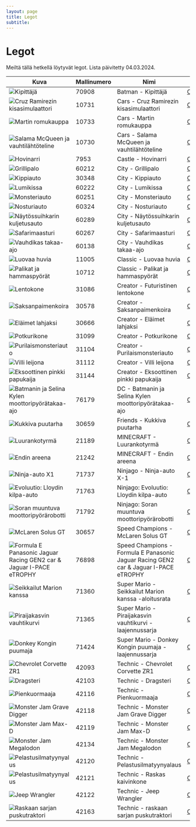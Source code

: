 ```yaml
---
layout: page
title: Legot
subtitle:
---
```


# Legot

Meiltä tällä hetkellä löytyvät legot.
Lista päivitetty 04.03.2024.

| Kuva                                                                                                                                                      | Mallinumero | Nimi                                                                                    | Ohje                                                                                                                                                                                                                                                                                                                                                                                                                                     |
|-----------------------------------------------------------------------------------------------------------------------------------------------------------|-------------|-----------------------------------------------------------------------------------------|------------------------------------------------------------------------------------------------------------------------------------------------------------------------------------------------------------------------------------------------------------------------------------------------------------------------------------------------------------------------------------------------------------------------------------------|
| <img style="max-width:200px;max-height:200px;" alt="Kipittäjä" src="../images/legot/70908.jpg">                                                           | 70908       | Batman - Kipittäjä                                                                      | <a style="margin-right: 12px;" href="../files/legot/70908.pdf">Ohje</a>                                                                                                                                                                                                                                                                                                                                                                  |
| <img style="max-width:200px;max-height:200px;" alt="Cruz Ramirezin kisasimulaattori" src="../images/legot/10731.jpg">                                     | 10731       | Cars - Cruz Ramirezin kisasimulaattori                                                  | <a style="margin-right: 12px;" href="../files/legot/10731.pdf">Ohje</a>                                                                                                                                                                                                                                                                                                                                                                  |
| <img style="max-width:200px;max-height:200px;" alt="Martin romukauppa" src="../images/legot/10733.jpg">                                                   | 10733       | Cars - Martin romukauppa                                                                | <a style="margin-right: 12px;" href="../files/legot/10733.pdf">Ohje</a>                                                                                                                                                                                                                                                                                                                                                                  |
| <img style="max-width:200px;max-height:200px;" alt="Salama McQueen ja vauhtilähtöteline" src="../images/legot/10730.jpg">                                 | 10730       | Cars - Salama McQueen ja vauhtilähtöteline                                              | <a style="margin-right: 12px;" href="../files/legot/10730.pdf">Ohje</a>                                                                                                                                                                                                                                                                                                                                                                  |
| <img style="max-width:200px;max-height:200px;" alt="Hovinarri" src="../images/legot/7953.jpg">                                                            | 7953        | Castle - Hovinarri                                                                      | <a style="margin-right: 12px;" href="../files/legot/7953.pdf">Ohje</a>                                                                                                                                                                                                                                                                                                                                                                   |
| <img style="max-width:200px;max-height:200px;" alt="Grillipalo" src="../images/legot/60212.jpg">                                                          | 60212       | City - Grillipalo                                                                       | <a style="margin-right: 12px;" href="../files/legot/60212.pdf">Ohje</a>                                                                                                                                                                                                                                                                                                                                                                  |
| <img style="max-width:200px;max-height:200px;" alt="Kippiauto" src="../images/legot/30348.jpg">                                                           | 30348       | City - Kippiauto                                                                        | <a style="margin-right: 12px;" href="../files/legot/30348.pdf">Ohje</a>                                                                                                                                                                                                                                                                                                                                                                  |
| <img style="max-width:200px;max-height:200px;" alt="Lumikissa" src="../images/legot/60222.jpg">                                                           | 60222       | City - Lumikissa                                                                        | <a style="margin-right: 12px;" href="../files/legot/60222.pdf">Ohje</a>                                                                                                                                                                                                                                                                                                                                                                  |
| <img style="max-width:200px;max-height:200px;" alt="Monsteriauto" src="../images/legot/60251.jpg">                                                        | 60251       | City - Monsteriauto                                                                     | <a style="margin-right: 12px;" href="../files/legot/60251.pdf">Ohje</a>                                                                                                                                                                                                                                                                                                                                                                  |
| <img style="max-width:200px;max-height:200px;" alt="Nosturiauto" src="../images/legot/60324.png">                                                         | 60324       | City - Nosturiauto                                                                      | <a style="margin-right: 12px;" href="../files/legot/60324.pdf">Ohje</a>                                                                                                                                                                                                                                                                                                                                                                  |
| <img style="max-width:200px;max-height:200px;" alt="Näytössuihkarin kuljetusauto" src="../images/legot/60289.jpg">                                        | 60289       | City - Näytössuihkarin kuljetusauto                                                     | <a style="margin-right: 11px;" href="../files/legot/60289_1.pdf">Ohje1</a><a href="../files/legot/60289_2.pdf">Ohje2</a>                                                                                                                                                                                                                                                                                                                 |
| <img style="max-width:200px;max-height:200px;" alt="Safarimaasturi" src="../images/legot/60267.jpg">                                                      | 60267       | City - Safarimaasturi                                                                   | <a style="margin-right: 12px;" href="../files/legot/60267.pdf">Ohje</a>                                                                                                                                                                                                                                                                                                                                                                  |
| <img style="max-width:200px;max-height:200px;" alt="Vauhdikas takaa-ajo" src="../images/legot/60138.jpg">                                                 | 60138       | City - Vauhdikas takaa-ajo                                                              | <a style="margin-right: 12px;" href="../files/legot/60138_1.pdf">Ohje1</a><a style="margin-right: 12px;" href="../files/legot/60138_2.pdf">Ohje2</a><a href="../files/legot/60138_3.pdf">Ohje3</a>                                                                                                                                                                                                                                       |
| <img style="max-width:200px;max-height:200px;" alt="Luovaa huvia" src="../images/legot/11005.jpg">                                                        | 11005       | Classic - Luovaa huvia                                                                  | <a style="margin-right: 12px;" href="../files/legot/11005_1.pdf">Ohje1</a><a href="../files/legot/11005_2.pdf">Ohje2</a>                                                                                                                                                                                                                                                                                                                 |
| <img style="max-width:200px;max-height:200px;" alt="Palikat ja hammaspyörät" src="../images/legot/10712.png">                                             | 10712       | Classic - Palikat ja hammaspyörät                                                       | <a style="margin-right: 12px;" href="../files/legot/10712_1.pdf">Ohje1</a><a style="margin-right: 12px;" href="../files/legot/10712_2.pdf">Ohje2</a><a style="margin-right: 12px;" href="../files/legot/10712_3.pdf">Ohje3</a><a style="margin-right: 12px;" href="../files/legot/10712_4.pdf">Ohje4</a><a style="margin-right: 12px;" href="../files/legot/10712_5.pdf">Ohje5</a><a href="../files/legot/10712_6.pdf">Ohje6</a>         |
| <img style="max-width:200px;max-height:200px;" alt="Lentokone" src="../images/legot/31086.jpg">                                                           | 31086       | Creator - Futuristinen lentokone                                                        | <a style="margin-right: 12px;" href="../files/legot/31086_1.pdf">Ohje1</a><a style="margin-right: 12px;" href="../files/legot/31086_2.pdf">Ohje2</a><a href="../files/legot/31086_3.pdf">Ohje3</a>                                                                                                                                                                                                                                       |
| <img style="max-width:200px;max-height:200px;" alt="Saksanpaimenkoira" src="../images/legot/30578.jpg">                                                   | 30578       | Creator - Saksanpaimenkoira                                                             | <a style="margin-right: 12px;" href="../files/legot/30578_1.pdf">Ohje1</a><a style="margin-right: 12px;" href="../files/legot/30578_2.pdf">Ohje2</a><a href="../files/legot/30578_3.pdf">Ohje3</a>                                                                                                                                                                                                                                       |
| <img style="max-width:200px;max-height:200px;" alt="Eläimet lahjaksi" src="../images/legot/30666.png">                                                    | 30666       | Creator - Eläimet lahjaksi                                                              | <a style="margin-right: 12px;" href="../files/legot/30666_1.pdf">Ohje1</a><a style="margin-right: 12px;" href="../files/legot/30666_2.pdf">Ohje2</a><a href="../files/legot/30666_3.pdf">Ohje3</a>                                                                                                                                                                                                                                       |
| <img style="max-width:200px;max-height:200px;" alt="Potkurikone" src="../images/legot/31099.jpg">                                                         | 31099       | Creator - Potkurikone                                                                   | <a style="margin-right: 12px;" href="../files/legot/31099_1.pdf">Ohje1</a><a style="margin-right: 12px;" href="../files/legot/31099_2.pdf">Ohje2</a><a href="../files/legot/31099_3.pdf">Ohje3</a>                                                                                                                                                                                                                                       |
| <img style="max-width:200px;max-height:200px;" alt="Purilaismonsteriauto" src="../images/legot/31104.jpg">                                                | 31104       | Creator - Purilaismonsteriauto                                                          | <a style="margin-right: 12px;" href="../files/legot/31104.pdf">Ohje</a>                                                                                                                                                                                                                                                                                                                                                                  |
| <img style="max-width:200px;max-height:200px;" alt="Villi leijona" src="../images/legot/31112.jpg">                                                       | 31112       | Creator - Villi leijona                                                                 | <a style="margin-right: 12px;" href="../files/legot/31112_1.pdf">Ohje1</a><a style="margin-right: 12px;" href="../files/legot/31112_2.pdf">Ohje2</a><a href="../files/legot/31112_3.pdf">Ohje3</a>                                                                                                                                                                                                                                       |
| <img style="max-width:200px;max-height:200px;" alt="Eksoottinen pinkki papukaija" src="../images/legot/31144.png">                                        | 31144       | Creator - Eksoottinen pinkki papukaija                                                  | <a style="margin-right: 12px;" href="../files/legot/31144_1.pdf">Ohje1</a><a style="margin-right: 12px;" href="../files/legot/31144_2.pdf">Ohje2</a><a href="../files/legot/31144_3.pdf">Ohje3</a>                                                                                                                                                                                                                                       |
| <img style="max-width:200px;max-height:200px;" alt="Batmanin ja Selina Kylen moottoripyörätakaa-ajo" src="../images/legot/76179.png">                     | 76179       | DC - Batmanin ja Selina Kylen moottoripyörätakaa-ajo                                    | <a style="margin-right: 12px;" href="../files/legot/76179_1.pdf">Ohje1</a><a href="../files/legot/76179_2.pdf">Ohje2</a>                                                                                                                                                                                                                                                                                                                 |
| <img style="max-width:200px;max-height:200px;" alt="Kukkiva puutarha" src="../images/legot/30659.png">                                                    | 30659       | Friends - Kukkiva puutarha                                                              | <a style="margin-right: 12px;" href="../files/legot/30659.pdf">Ohje</a>                                                                                                                                                                                                                                                                                                                                                                  |
| <img style="max-width:200px;max-height:200px;" alt="Luurankotyrmä" src="../images/legot/21189.png">                                                       | 21189       | MINECRAFT - Luurankotyrmä                                                               | <a style="margin-right: 12px;" href="../files/legot/21189.pdf">Ohje</a>                                                                                                                                                                                                                                                                                                                                                                  |
| <img style="max-width:200px;max-height:200px;" alt="Endin areena" src="../images/legot/21242.png">                                                        | 21242       | MINECRAFT - Endin areena                                                                | <a style="margin-right: 12px;" href="../files/legot/21242.pdf">Ohje</a>                                                                                                                                                                                                                                                                                                                                                                  |
| <img style="max-width:200px;max-height:200px;" alt="Ninja-auto X1" src="../images/legot/71737.jpg">                                                       | 71737       | Ninjago - Ninja-auto X-1                                                                | <a style="margin-right: 12px;" href="../files/legot/71737.pdf">Ohje</a>                                                                                                                                                                                                                                                                                                                                                                  |
| <img style="max-width:200px;max-height:200px;" alt="Evoluutio: Lloydin kilpa-auto" src="../images/legot/71763.png">                                       | 71763       | Ninjago: Evoluutio: Lloydin kilpa-auto                                                  | <a style="margin-right: 12px;" href="../files/legot/71763.pdf">Ohje</a>                                                                                                                                                                                                                                                                                                                                                                  |
| <img style="max-width:200px;max-height:200px;" alt="Soran muuntuva moottoripyörärobotti" src="../images/legot/71792.png">                                 | 71792       | Ninjago: Soran muuntuva moottoripyörärobotti                                            | <a style="margin-right: 12px;" href="../files/legot/71792.pdf">Ohje</a>                                                                                                                                                                                                                                                                                                                                                                  |
| <img style="max-width:200px;max-height:200px;" alt="McLaren Solus GT" src="../images/legot/30657.png">                                                    | 30657       | Speed Champions - McLaren Solus GT                                                      | <a style="margin-right: 12px;" href="../files/legot/30657.pdf">Ohje</a>                                                                                                                                                                                                                                                                                                                                                                  |
| <img style="max-width:200px;max-height:200px;" alt="Formula E Panasonic Jaguar Racing GEN2 car & Jaguar I-PACE eTROPHY" src="../images/legot/76898.jpg">  | 76898       | Speed Champions - Formula E Panasonic Jaguar Racing GEN2 car & Jaguar I-PACE eTROPHY    | <a style="margin-right: 12px;" href="../files/legot/76898_1.pdf">Ohje1</a><a href="../files/legot/76898_2.pdf">Ohje2</a>                                                                                                                                                                                                                                                                                                                 |
| <img style="max-width:200px;max-height:200px;" alt="Seikkailut Marion kanssa" src="../images/legot/71360.jpg">                                            | 71360       | Super Mario - Seikkailut Marion kanssa -aloitusrata                                     | <a style="margin-right: 12px;" href="../files/legot/71360_1.pdf">Ohje1</a><a href="../files/legot/71360_2.pdf">Ohje2</a>                                                                                                                                                                                                                                                                                                                 |
| <img style="max-width:200px;max-height:200px;" alt="Piraijakasvin vauhtikurvi" src="../images/legot/71365.jpg">                                           | 71365       | Super Mario - Piraijakasvin vauhtikurvi -laajennussarja                                 | <a style="margin-right: 12px;" href="../files/legot/71365.pdf">Ohje</a>                                                                                                                                                                                                                                                                                                                                                                  |
| <img style="max-width:200px;max-height:200px;" alt="Donkey Kongin puumaja" src="../images/legot/71424.png">                                               | 71424       | Super Mario - Donkey Kongin puumaja -laajennussarja                                     | <a style="margin-right: 12px;" href="../files/legot/71424.pdf">Ohje</a>                                                                                                                                                                                                                                                                                                                                                                  |
| <img style="max-width:200px;max-height:200px;" alt="Chevrolet Corvette ZR1" src="../images/legot/42093.jpg">                                              | 42093       | Technic - Chevrolet Corvette ZR1                                                        | <a style="margin-right: 12px;" href="../files/legot/42093_1.pdf">Ohje1</a><a style="margin-right: 12px;" href="../files/legot/42093_2.pdf">Ohje2</a><a href="../files/legot/42093_3.pdf">Ohje3</a>                                                                                                                                                                                                                                       |
| <img style="max-width:200px;max-height:200px;" alt="Dragsteri" src="../images/legot/42103.jpg">                                                           | 42103       | Technic - Dragsteri                                                                     | <a style="margin-right: 12px;" href="../files/legot/42103_1.pdf">Ohje1</a><a href="../files/legot/42103_2.pdf">Ohje2</a>                                                                                                                                                                                                                                                                                                                 |
| <img style="max-width:200px;max-height:200px;" alt="Pienkuormaaja" src="../images/legot/42116.jpg">                                                       | 42116       | Technic - Pienkuormaaja                                                                 | <a style="margin-right: 12px;" href="../files/legot/42116_1.pdf">Ohje1</a><a href="../files/legot/42116_2.pdf">Ohje2</a>                                                                                                                                                                                                                                                                                                                 |
| <img style="max-width:200px;max-height:200px;" alt="Monster Jam Grave Digger" src="../images/legot/42118.jpg">                                            | 42118       | Technic - Monster Jam Grave Digger                                                      | <a style="margin-right: 12px;" href="../files/legot/42118_1.pdf">Ohje1</a><a href="../files/legot/42118_2.pdf">Ohje2</a>                                                                                                                                                                                                                                                                                                                 |
| <img style="max-width:200px;max-height:200px;" alt="Monster Jam Max-D" src="../images/legot/42119.jpg">                                                   | 42119       | Technic - Monster Jam Max-D                                                             | <a style="margin-right: 12px;" href="../files/legot/42119_1.pdf">Ohje1</a><a href="../files/legot/42119_2.pdf">Ohje2</a>                                                                                                                                                                                                                                                                                                                 |
| <img style="max-width:200px;max-height:200px;" alt="Monster Jam Megalodon" src="../images/legot/42134.png">                                               | 42134       | Technic - Monster Jam Megalodon                                                         | <a style="margin-right: 12px;" href="../files/legot/42134_1.pdf">Ohje1</a><a href="../files/legot/42134_2.pdf">Ohje2</a>                                                                                                                                                                                                                                                                                                                 |
| <img style="max-width:200px;max-height:200px;" alt="Pelastusilmatyynyalus" src="../images/legot/42120.jpg">                                               | 42120       | Technic - Pelastusilmatyynyalaus                                                        | <a style="margin-right: 12px;" href="../files/legot/42120_1.pdf">Ohje1</a><a href="../files/legot/42120_2.pdf">Ohje2</a>                                                                                                                                                                                                                                                                                                                 |
| <img style="max-width:200px;max-height:200px;" alt="Pelastusilmatyynyalus" src="../images/legot/42121.jpg">                                               | 42121       | Technic - Raskas kaivinkone                                                             | <a style="margin-right: 12px;" href="../files/legot/42121_1.pdf">Ohje1</a><a href="../files/legot/42121_2.pdf">Ohje2</a>                                                                                                                                                                                                                                                                                                                 |
| <img style="max-width:200px;max-height:200px;" alt="Jeep Wrangler" src="../images/legot/42122.jpg">                                                       | 42122       | Technic - Jeep Wrangler                                                                 | <a style="margin-right: 12px;" href="../files/legot/42122.pdf">Ohje</a>                                                                                                                                                                                                                                                                                                                                                                  |
| <img style="max-width:200px;max-height:200px;" alt="Raskaan sarjan puskutraktori" src="../images/legot/42163.png">                                        | 42163       | Technic - raskaan sarjan puskutraktori                                                  | <a style="margin-right: 12px;" href="../files/legot/42163.pdf">Ohje</a>                                                                                                                                                                                                                                                                                                                                                                  |


